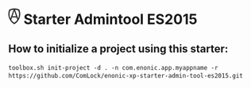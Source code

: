 # ![Logo](admintool.png?raw=true "Title") Starter Admintool ES2015

## How to initialize a project using this starter:

    toolbox.sh init-project -d . -n com.enonic.app.myappname -r https://github.com/ComLock/enonic-xp-starter-admin-tool-es2015.git
